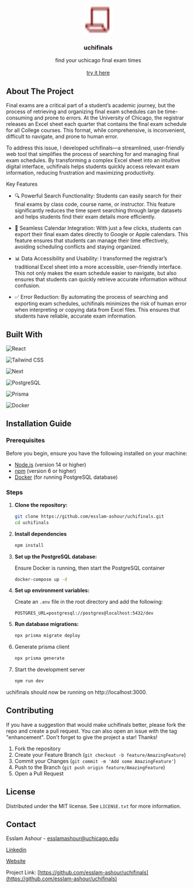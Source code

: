 <a id="readme-top"></a>

<!-- PROJECT LOGO -->
<br />
<div align="center">
  <a href="https://github.com/esslam-ashour/uchifinals">
    <img src="app/favicon.ico" alt="Logo" width="80" height="80">
  </a>
<h3 align="center">uchifinals</h3>
  <p align="center">
    find your uchicago final exam times
    <br />
    <br />
    <a href="https://uchifinals.vercel.app">try it here</a>
  </p>
</div>

<!-- ABOUT THE PROJECT -->
## About The Project

Final exams are a critical part of a student’s academic journey, but the process of retrieving and organizing final exam schedules can be time-consuming and prone to errors. At the University of Chicago, the registrar releases an Excel sheet each quarter that contains the final exam schedule for all College courses. This format, while comprehensive, is inconvenient, difficult to navigate, and prone to human error.

To address this issue, I developed uchifinals—a streamlined, user-friendly web tool that simplifies the process of searching for and managing final exam schedules. By transforming a complex Excel sheet into an intuitive digital interface, uchifinals helps students quickly access relevant exam information, reducing frustration and maximizing productivity.

Key Features
- 🔍 Powerful Search Functionality: Students can easily search for their final exams by class code, course name, or instructor. This feature significantly reduces the time spent searching through large datasets and helps students find their exam details more efficiently.

- 📅 Seamless Calendar Integration: With just a few clicks, students can export their final exam dates directly to Google or Apple calendars. This feature ensures that students can manage their time effectively, avoiding scheduling conflicts and staying organized.

- 📊 Data Accessibility and Usability: I transformed the registrar’s traditional Excel sheet into a more accessible, user-friendly interface. This not only makes the exam schedule easier to navigate, but also ensures that students can quickly retrieve accurate information without confusion.

- ✅ Error Reduction: By automating the process of searching and exporting exam schedules, uchifinals minimizes the risk of human error when interpreting or copying data from Excel files. This ensures that students have reliable, accurate exam information.

## Built With
![React][React.js]

![Tailwind CSS][Tailwind CSS]

![Next][Next.js]

![PostgreSQL][PostgreSQL]

![Prisma][Prisma]

![Docker][Docker]

## Installation Guide

### Prerequisites

Before you begin, ensure you have the following installed on your machine:

- [Node.js](https://nodejs.org/) (version 14 or higher)
- [npm](https://www.npmjs.com/) (version 6 or higher)
- [Docker](https://www.docker.com/) (for running PostgreSQL database)

### Steps

1. **Clone the repository:**

   ```sh
   git clone https://github.com/esslam-ashour/uchifinals.git
   cd uchifinals
   ```

2. **Install dependencies**

   ```sh
   npm install
   ```

3. **Set up the PostgreSQL database:**

   Ensure Docker is running, then start the PostgreSQL container

   ```sh
   docker-compose up -d
   ```

4. **Set up environment variables:**

   Create an `.env` file in the root directory and add the following:

   ```
   POSTGRES_URL=postgresql://postgres@localhost:5432/dev
   ```

5. **Run database migrations:**

   ```sh
   npx prisma migrate deploy
   ```

6. Generate prisma client

   ```sh
   npx prisma generate
   ```

7. Start the development server

   ```sh
   npm run dev
   ```

uchifinals should now be running on http://localhost:3000.

<!-- CONTRIBUTING -->
## Contributing

If you have a suggestion that would make uchifinals better, please fork the repo and create a pull request. You can also open an issue with the tag "enhancement".
Don't forget to give the project a star! Thanks!

1. Fork the repository
2. Create your Feature Branch (`git checkout -b feature/AmazingFeature`)
3. Commit your Changes (`git commit -m 'Add some AmazingFeature'`)
4. Push to the Branch (`git push origin feature/AmazingFeature`)
5. Open a Pull Request

<!-- LICENSE -->
## License

Distributed under the MIT license. See `LICENSE.txt` for more information.

<!-- CONTACT -->
## Contact

Esslam Ashour - esslamashour@uchicago.edu

[Linkedin](https://www.linkedin.com/in/esslam-ashour)

[Website](https://www.esslam-ashour.com)

Project Link: [https://github.com/esslam-ashour/uchifinals](https://github.com/esslam-ashour/uchifinals)


<!-- MARKDOWN LINKS & IMAGES -->
<!-- https://www.markdownguide.org/basic-syntax/#reference-style-links -->
[Next.js]: https://img.shields.io/badge/next.js-000000?style=for-the-badge&logo=nextdotjs&logoColor=white
[React.js]: https://img.shields.io/badge/React-20232A?style=for-the-badge&logo=react&logoColor=61DAFB
[PostgreSQL]: https://img.shields.io/badge/postgresql-4169e1?style=for-the-badge&logo=postgresql&logoColor=white
[Docker]: https://img.shields.io/badge/Docker-2496ED?logo=docker&logoColor=white&style=for-the-badge
[Prisma]: https://img.shields.io/badge/Prisma-3982CE?style=for-the-badge&logo=Prisma&logoColor=white
[Tailwind CSS]: https://img.shields.io/badge/Tailwind_CSS-grey?style=for-the-badge&logo=tailwind-css&logoColor=38B2AC


